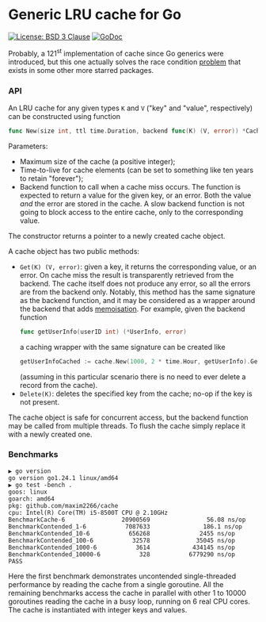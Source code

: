# Generic LRU cache for Go

[![License: BSD 3 Clause](https://img.shields.io/badge/License-BSD_3--Clause-yellow.svg)](https://opensource.org/licenses/BSD-3-Clause)
[![GoDoc](https://godoc.org/github.com/maxim2266/cache?status.svg)](https://godoc.org/github.com/maxim2266/cache)

Probably, a 121<sup>st</sup> implementation of cache since Go generics were introduced, but this one actually
solves the race condition
[problem](https://old.reddit.com/r/golang/comments/lw9ujj/ristretto_the_most_performant_concurrent_cache/gpgxnx9/)
that exists in some other more starred packages.

### API

An LRU cache for any given types `K` and `V` ("key" and "value", respectively) can be constructed
using function<br/>
```Go
func New(size int, ttl time.Duration, backend func(K) (V, error)) *Cache[K,V]
```
Parameters:
* Maximum size of the cache (a positive integer);
* Time-to-live for cache elements (can be set to something like ten years to retain "forever");
* Backend function to call when a cache miss occurs. The function is expected to return a value
	for the given key, or an error. Both the value _and_ the error are stored in the cache.
	A slow backend function is not going to block access to the entire cache, only to the
	corresponding value.

The constructor returns a pointer to a newly created cache object.

A cache object has two public methods:
* `Get(K) (V, error)`: given a key, it returns the corresponding value, or an error. On cache miss
the result is transparently retrieved from the backend. The cache itself does not produce any error,
so all the errors are from the backend only. Notably, this method has the same signature as the
backend function, and it may be considered as a wrapper around the backend that adds
[memoisation](https://en.wikipedia.org/wiki/Memoization). For example, given the backend function
	```Go
	func getUserInfo(userID int) (*UserInfo, error)
	```
	a caching wrapper with the same signature can be created like
	```Go
	getUserInfoCached := cache.New(1000, 2 * time.Hour, getUserInfo).Get
	```
	(assuming in this particular scenario there is no need to ever delete a record from the cache).
* `Delete(K)`: deletes the specified key from the cache; no-op if the key is not present.

The cache object is safe for concurrent access, but the backend function may be called from multiple threads.
To flush the cache simply replace it with a newly created one.

### Benchmarks
```
▶ go version
go version go1.24.1 linux/amd64
▶ go test -bench .
goos: linux
goarch: amd64
pkg: github.com/maxim2266/cache
cpu: Intel(R) Core(TM) i5-8500T CPU @ 2.10GHz
BenchmarkCache-6                20900569                56.08 ns/op
BenchmarkContended_1-6           7087633               186.1 ns/op
BenchmarkContended_10-6           656268              2455 ns/op
BenchmarkContended_100-6           32578             35045 ns/op
BenchmarkContended_1000-6           3614            434145 ns/op
BenchmarkContended_10000-6           328           6779290 ns/op
PASS
```
Here the first benchmark demonstrates uncontended single-threaded performance by reading the
cache from a single goroutine. All the remaining benchmarks access the cache in parallel with
other 1 to 10000 goroutines reading the cache in a busy loop, running on 6 real CPU cores.
The cache is instantiated with integer keys and values.
